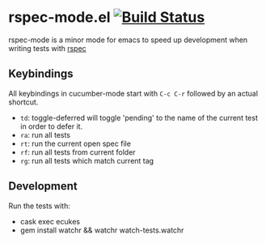 # rspec-mode.el [![Build Status](https://travis-ci.org/cskksc/rspec-mode.svg)](https://travis-ci.org/cskksc/rspec-mode)
rspec-mode is a minor mode for emacs to speed up development when writing tests with [rspec](http://rspec.info/)

## Keybindings

All keybindings in cucumber-mode  start with `C-c C-r` followed by an actual shortcut.

* `td`: toggle-deferred will toggle 'pending' to the name of the current test in order to defer it.
* `ra`: run all tests
* `rt`: run the current open spec file
* `rf`: run all tests from current folder
* `rg`: run all tests which match current tag

## Development

Run the tests with:
- cask exec ecukes
- gem install watchr && watchr watch-tests.watchr
